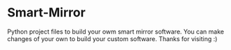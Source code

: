 # Smart-Mirror
Python project files to build your owm smart mirror software.
You can make changes of your own to build your custom software.
Thanks for visiting :)
